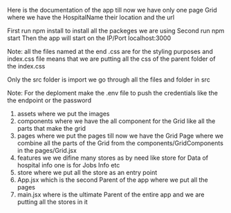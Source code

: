 Here is the documentation of the app till now we have only one page Grid where we have the HospitalName their location and the url

First run npm install to install all the packeges we are using 
Second run npm start
Then the app will start on the IP/Port localhost:3000


Note: all the files named at the end .css are for the styling purposes and index.css file means that we are putting all the css of the parent folder of the index.css 

Only the src folder is import we go through all the files and folder in src

Note: For the deploment make the .env file to push the credentials like the the endpoint or the password

1. assets where we put the images 
2. components where we have the all component for the Grid like all the parts that make the grid
3. pages where we put the pages till now we have the Grid Page where we combine all the parts of the Grid from the components/GridComponents in the pages/Grid.jsx
4. features we we difine many stores as by need like store for Data of hospital info one is for Jobs Info etc
5. store where we put all the store as an entry point
6. App.jsx which is the second Parent of the app where we put all the pages
7. main.jsx where is the ultimate Parent of the entire app and we are putting all the stores in it
